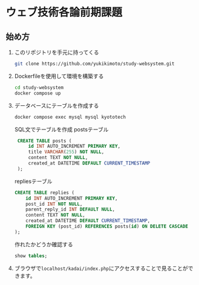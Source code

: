 # ウェブ技術各論前期課題

## 始め方
1. このリポジトリを手元に持ってくる
    ```bash
    git clone https://github.com/yukikimoto/study-websystem.git
    ```
2. Dockerfileを使用して環境を構築する
   ```bash
   cd study-websystem
   docker compose up
   ```
3. データベースにテーブルを作成する
   ``` bash
   docker compose exec mysql mysql kyototech
   ```
   SQL文でテーブルを作成
   postsテーブル
   ```sql
    CREATE TABLE posts (
        id INT AUTO_INCREMENT PRIMARY KEY,
        title VARCHAR(255) NOT NULL,
        content TEXT NOT NULL,
        created_at DATETIME DEFAULT CURRENT_TIMESTAMP
    );
    ```
    repliesテーブル
    ```sql
    CREATE TABLE replies (
        id INT AUTO_INCREMENT PRIMARY KEY,
        post_id INT NOT NULL,
        parent_reply_id INT DEFAULT NULL,
        content TEXT NOT NULL,
        created_at DATETIME DEFAULT CURRENT_TIMESTAMP,
        FOREIGN KEY (post_id) REFERENCES posts(id) ON DELETE CASCADE
    );
    ```
    作れたかどうか確認する
    ```sql
    show tables;
    ```
4. ブラウザで`localhost/kadai/index.php`にアクセスすることで見ることができます。
